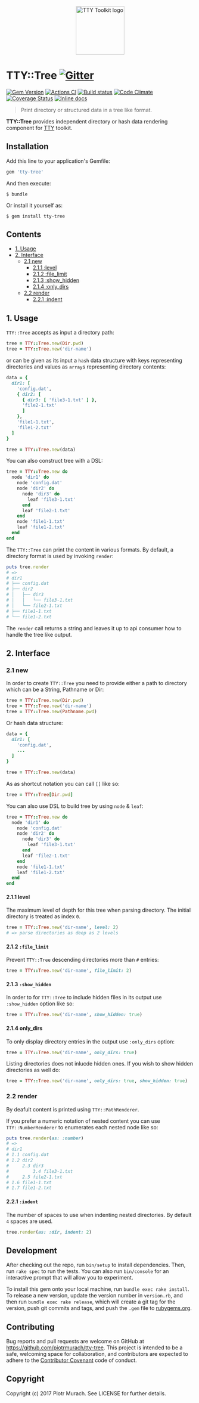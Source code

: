 <div align="center">
  <a href="https://ttytoolkit.org" target="_blank"><img width="130" src="https://github.com/piotrmurach/tty/raw/master/images/tty.png" alt="TTY Toolkit logo" /></a>
</div>

# TTY::Tree [![Gitter](https://badges.gitter.im/Join%20Chat.svg)][gitter]

[![Gem Version](https://badge.fury.io/rb/tty-tree.svg)][gem]
[![Actions CI](https://github.com/piotrmurach/tty-tree/workflows/CI/badge.svg?branch=master)][gh_actions_ci]
[![Build status](https://ci.appveyor.com/api/projects/status/q3s4gagj8xnospw4?svg=true)][appveyor]
[![Code Climate](https://codeclimate.com/github/piotrmurach/tty-tree/badges/gpa.svg)][codeclimate]
[![Coverage Status](https://coveralls.io/repos/github/piotrmurach/tty-tree/badge.svg)][coverage]
[![Inline docs](http://inch-ci.org/github/piotrmurach/tty-tree.svg?branch=master)][inchpages]

[gitter]: https://gitter.im/piotrmurach/tty
[gem]: http://badge.fury.io/rb/tty-tree
[gh_actions_ci]: https://github.com/piotrmurach/tty-tree/actions?query=workflow%3ACI
[appveyor]: https://ci.appveyor.com/project/piotrmurach/tty-tree
[codeclimate]: https://codeclimate.com/github/piotrmurach/tty-tree
[coverage]: https://coveralls.io/github/piotrmurach/tty-tree
[inchpages]: http://inch-ci.org/github/piotrmurach/tty-tree

> Print directory or structured data in a tree like format.

**TTY::Tree** provides independent directory or hash data rendering component for [TTY](https://github.com/piotrmurach/tty) toolkit.

## Installation

Add this line to your application's Gemfile:

```ruby
gem 'tty-tree'
```

And then execute:

    $ bundle

Or install it yourself as:

    $ gem install tty-tree

## Contents

* [1. Usage](#1-usage)
* [2. Interface](#2-interface)
  * [2.1 new](#21-new)
    * [2.1.1 :level](#211-level)
    * [2.1.2 :file_limit](#212-file_limit)
    * [2.1.3 :show_hidden](#213-show_hidden)
    * [2.1.4 :only_dirs](#214-only_dirs)
  * [2.2 render](#22-render)
    * [2.2.1 :indent](#221-indent)

## 1. Usage

`TTY::Tree` accepts as input a directory path:

```ruby
tree = TTY::Tree.new(Dir.pwd)
tree = TTY::Tree.new('dir-name')
```

or can be given as its input a `hash` data structure with keys representing directories and values as `array`s representing directory contents:

```ruby
data = {
  dir1: [
    'config.dat',
    { dir2: [
      { dir3: [ 'file3-1.txt' ] },
      'file2-1.txt'
      ]
    },
    'file1-1.txt',
    'file1-2.txt'
  ]
}

tree = TTY::Tree.new(data)
```

You can also construct tree with a DSL:

```ruby
tree = TTY::Tree.new do
  node 'dir1' do
    node 'config.dat'
    node 'dir2' do
      node 'dir3' do
        leaf 'file3-1.txt'
      end
      leaf 'file2-1.txt'
    end
    node 'file1-1.txt'
    leaf 'file1-2.txt'
  end
end
```

The `TTY::Tree` can print the content in various formats. By default, a directory format is used by invoking `render`:

```ruby
puts tree.render
# =>
# dir1
# ├── config.dat
# ├── dir2
# │   ├── dir3
# │   │   └── file3-1.txt
# │   └── file2-1.txt
# ├── file1-1.txt
# └── file1-2.txt
```

The `render` call returns a string and leaves it up to api consumer how to handle the tree like output.

## 2. Interface

### 2.1 new

In order to create `TTY::Tree` you need to provide either a path to directory which can be a String, Pathname or Dir:

```ruby
tree = TTY::Tree.new(Dir.pwd)
tree = TTY::Tree.new('dir-name')
tree = TTY::Tree.new(Pathname.pwd)
```

Or hash data structure:

```ruby
data = {
  dir1: [
    'config.dat',
    ...
  ]
}

tree = TTY::Tree.new(data)
```

As as shortcut notation you can call `[]` like so:

```ruby
tree = TTY::Tree[Dir.pwd]
```

You can also use DSL to build tree by using `node` & `leaf`:

```ruby
tree = TTY::Tree.new do
  node 'dir1' do
    node 'config.dat'
    node 'dir2' do
      node 'dir3' do
        leaf 'file3-1.txt'
      end
      leaf 'file2-1.txt'
    end
    node 'file1-1.txt'
    leaf 'file1-2.txt'
  end
end
```

#### 2.1.1 level

The maximum level of depth for this tree when parsing directory. The initial directory is treated as index `0`.

```ruby
tree = TTY::Tree.new('dir-name', level: 2)
# => parse directories as deep as 2 levels
```

#### 2.1.2 `:file_limit`

Prevent `TTY::Tree` descending directories more than `#` entries:

```ruby
tree = TTY::Tree.new('dir-name', file_limit: 2)
```

#### 2.1.3 `:show_hidden`

In order to for `TTY::Tree` to include hidden files in its output use `:show_hidden` option like so:

```ruby
tree = TTY::Tree.new('dir-name', show_hidden: true)
```

#### 2.1.4 only_dirs

To only display directory entries in the output use `:only_dirs` option:

```ruby
tree = TTY::Tree.new('dir-name', only_dirs: true)
```

Listing directories does not inlucde hidden ones. If you wish to show hidden directories as well do:

```ruby
tree = TTY::Tree.new('dir-name', only_dirs: true, show_hidden: true)
```

### 2.2 render

By deafult content is printed using `TTY::PathRenderer`.

If you prefer a numeric notation of nested content you can use `TTY::NumberRenderer` to enumerates each nested node like so:

```ruby
puts tree.render(as: :number)
# =>
# dir1
# 1.1 config.dat
# 1.2 dir2
#     2.3 dir3
#         3.4 file3-1.txt
#     2.5 file2-1.txt
# 1.6 file1-1.txt
# 1.7 file1-2.txt
```

#### 2.2.1 `:indent`

The number of spaces to use when indenting nested directories. By default `4` spaces are used.

```ruby
tree.render(as: :dir, indent: 2)
```

## Development

After checking out the repo, run `bin/setup` to install dependencies. Then, run `rake spec` to run the tests. You can also run `bin/console` for an interactive prompt that will allow you to experiment.

To install this gem onto your local machine, run `bundle exec rake install`. To release a new version, update the version number in `version.rb`, and then run `bundle exec rake release`, which will create a git tag for the version, push git commits and tags, and push the `.gem` file to [rubygems.org](https://rubygems.org).

## Contributing

Bug reports and pull requests are welcome on GitHub at https://github.com/piotrmurach/tty-tree. This project is intended to be a safe, welcoming space for collaboration, and contributors are expected to adhere to the [Contributor Covenant](http://contributor-covenant.org) code of conduct.

## Copyright

Copyright (c) 2017 Piotr Murach. See LICENSE for further details.
